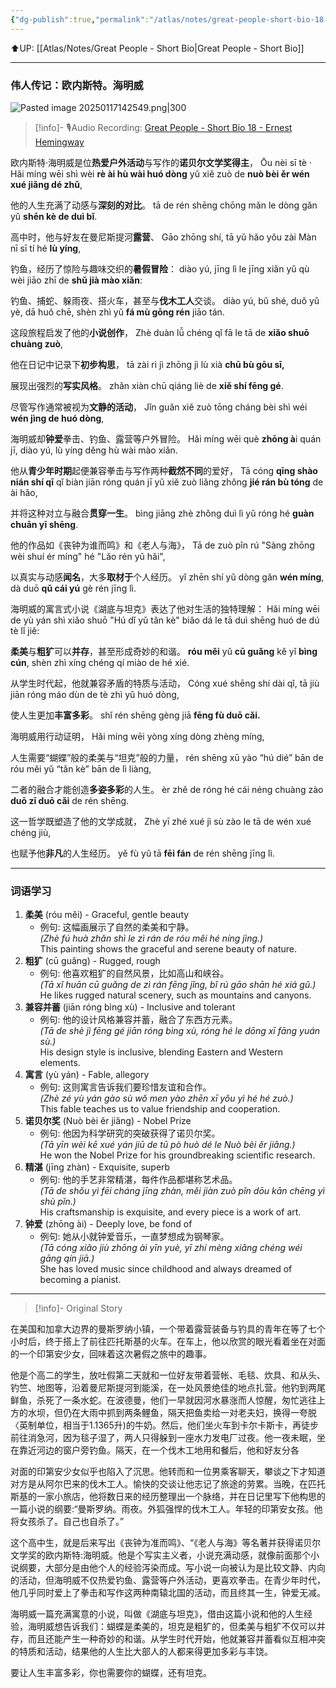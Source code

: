 ```yaml
---
{"dg-publish":true,"permalink":"/atlas/notes/great-people-short-bio-18-ernest-hemingway/"}
---
```


⬆️UP: [[Atlas/Notes/Great People - Short Bio\|Great People - Short Bio]]


---
### 伟人传记：欧内斯特。海明威

![Pasted image 20250117142549.png|300](/img/user/Atlas/Utilities/Images/Pasted%20image%2020250117142549.png)

> [!info]- 🎙️Audio Recording: [Great People - Short Bio 18 - Ernest Hemingway]()


欧内斯特·海明威是位**热爱户外活动**与写作的**诺贝尔文学奖得主**，
Ōu nèi sī tè · Hǎi míng wēi shì wèi **rè ài hù wài huó dòng** yǔ xiě zuò de **nuò bèi ěr wén xué jiǎng dé zhǔ**, 

他的人生充满了动感与**深刻的对比**。
tā de rén shēng chōng mǎn le dòng gǎn yǔ **shēn kè de duì bǐ**. 

高中时，他与好友在曼尼斯提河**露营**、
Gāo zhōng shí, tā yǔ hǎo yǒu zài Màn nī sī tí hé **lù yíng**, 

钓鱼，经历了惊险与趣味交织的**暑假冒险**：
diào yú, jīng lì le jīng xiǎn yǔ qù wèi jiāo zhī de **shǔ jià mào xiǎn**: 

钓鱼、捕蛇、躲雨夜、搭火车，甚至与**伐木工人**交谈。
diào yú, bǔ shé, duǒ yǔ yè, dā huǒ chē, shèn zhì yǔ **fá mù gōng rén** jiāo tán. 

这段旅程启发了他的**小说创作**，
Zhè duàn lǚ chéng qǐ fā le tā de **xiǎo shuō chuàng zuò**, 

他在日记中记录下**初步构思**，
tā zài rì jì zhōng jì lù xià **chū bù gōu sī,** 

展现出强烈的**写实风格**。
zhǎn xiàn chū qiáng liè de **xiě shí fēng gé**.

尽管写作通常被视为**文静的活动**，
Jǐn guǎn xiě zuò tōng cháng bèi shì wéi **wén jìng de huó dòng**, 

海明威却**钟爱**拳击、钓鱼、露营等户外冒险。
Hǎi míng wēi què **zhōng à**i quán jī, diào yú, lù yíng děng hù wài mào xiǎn.

他从**青少年时期**起便兼容拳击与写作两种**截然不同**的爱好，
Tā cóng **qīng shào nián shí qī** qǐ biàn jiān róng quán jī yǔ xiě zuò liǎng zhǒng **jié rán bù tóng** de ài hǎo, 

并将这种对立与融合**贯穿一生**。
bìng jiāng zhè zhǒng duì lì yǔ róng hé **guàn chuān yī shēng**. 

他的作品如《丧钟为谁而鸣》和《老人与海》，
Tā de zuò pǐn rú "Sàng zhōng wèi shuí ér míng" hé "Lǎo rén yǔ hǎi", 

以真实与动感**闻名**，大多**取材于**个人经历。
yǐ zhēn shí yǔ dòng gǎn **wén míng**, dà duō **qǔ cái yú** gè rén jīng lì.


海明威的寓言式小说《湖底与坦克》表达了他对生活的独特理解：
Hǎi míng wēi de yù yán shì xiǎo shuō "Hú dǐ yǔ tǎn kè" biǎo dá le tā duì shēng huó de dú tè lǐ jiě: 

**柔美**与**粗犷**可以**并存**，甚至形成奇妙的和谐。
**róu měi** yǔ **cū guǎng** kě yǐ **bìng cún**, shèn zhì xíng chéng qí miào de hé xié. 

从学生时代起，他就兼容矛盾的特质与活动，
Cóng xué shēng shí dài qǐ, tā jiù jiān róng máo dùn de tè zhì yǔ huó dòng, 

使人生更加**丰富多彩**。
shǐ rén shēng gèng jiā **fēng fù duō cǎi.**

海明威用行动证明，
Hǎi míng wēi yòng xíng dòng zhèng míng, 

人生需要“蝴蝶”般的柔美与“坦克”般的力量，
rén shēng xū yào “hú dié” bān de róu měi yǔ “tǎn kè” bān de lì liàng, 

二者的融合才能创造**多姿多彩**的人生。
èr zhě de róng hé cái néng chuàng zào **duō zī duō cǎi** de rén shēng. 

这一哲学既塑造了他的文学成就，
Zhè yī zhé xué jì sù zào le tā de wén xué chéng jiù, 

也赋予他**非凡**的人生经历。
yě fù yǔ tā **fēi fán** de rén shēng jīng lì.


---

### 词语学习

1. **柔美** (róu měi) - Graceful, gentle beauty
    - 例句: 这幅画展示了自然的柔美和宁静。  
        _(Zhè fú huà zhǎn shì le zì rán de róu měi hé níng jìng.)_  
        This painting shows the graceful and serene beauty of nature.
2. **粗犷** (cū guǎng) - Rugged, rough
    - 例句: 他喜欢粗犷的自然风景，比如高山和峡谷。  
        _(Tā xǐ huān cū guǎng de zì rán fēng jǐng, bǐ rú gāo shān hé xiá gǔ.)_  
        He likes rugged natural scenery, such as mountains and canyons.
3. **兼容并蓄** (jiān róng bìng xù) - Inclusive and tolerant
    - 例句: 他的设计风格兼容并蓄，融合了东西方元素。  
        _(Tā de shè jì fēng gé jiān róng bìng xù, róng hé le dōng xī fāng yuán sù.)_  
        His design style is inclusive, blending Eastern and Western elements.
4. **寓言** (yù yán) - Fable, allegory
    - 例句: 这则寓言告诉我们要珍惜友谊和合作。  
        _(Zhè zé yù yán gào sù wǒ men yào zhēn xī yǒu yì hé hé zuò.)_  
        This fable teaches us to value friendship and cooperation.
5. **诺贝尔奖** (Nuò bèi ěr jiǎng) - Nobel Prize
    - 例句: 他因为科学研究的突破获得了诺贝尔奖。  
        _(Tā yīn wèi kē xué yán jiū de tū pò huò dé le Nuò bèi ěr jiǎng.)_  
        He won the Nobel Prize for his groundbreaking scientific research.
6. **精湛** (jīng zhàn) - Exquisite, superb
    - 例句: 他的手艺非常精湛，每件作品都堪称艺术品。  
        _(Tā de shǒu yì fēi cháng jīng zhàn, měi jiàn zuò pǐn dōu kān chēng yì shù pǐn.)_  
        His craftsmanship is exquisite, and every piece is a work of art.
7. **钟爱** (zhōng ài) - Deeply love, be fond of
    - 例句: 她从小就钟爱音乐，一直梦想成为钢琴家。  
        _(Tā cóng xiǎo jiù zhōng ài yīn yuè, yī zhí mèng xiǎng chéng wéi gāng qín jiā.)_  
        She has loved music since childhood and always dreamed of becoming a pianist.

---
> [!info]- Original Story
> 

在美国和加拿大边界的曼斯罗纳小镇，一个带着露营装备与钓具的青年在等了七个小时后，终于搭上了前往匹托斯基的火车。在车上，他以欣赏的眼光看着坐在对面的一个印第安少女，回味着这次暑假之旅中的趣事。

他是个高二的学生，放吐假第二天就和一位好友带着营帐、毛毯、炊具、和从头、钓竺、地图等，沿着曼尼斯提河到能溪，在一处风景绝佳的地点扎营。他钓到两尾鲜鱼，杀死了一条水蛇。在波德曼，他们一早就因河水暴涨而人惊醒，匆忙逃往上方的水坝，但仍在大雨中抓到两条鲤鱼，隔天把鱼卖给一对老夫妇，换得一夸脱〈英制单位，相当于1.1365升)的牛奶。然后，他们坐火车到卡尔卡斯卡，再徒步前往消急河，因为毯子湿了，两人只得躲到一座水力发电厂过夜。他一夜未眠，坐在靠近河边的窗户旁钓鱼。隔天，在一个伐木工地用和餐后，他和好友分各

对面的印第安少女似乎也陷入了沉思。他转而和一位男乘客聊天，攀谈之下才知道对方是从阿尔巴来的伐木工人。愉快的交谈让他志记了旅途的劳累。当晚，在匹托斯基的一家小旅店，他将数日来的经历整理出一个脉络，并在日记里写下他构思的一篇小说的纲要:“曼斯罗纳。雨夜。外狐强悍的伐木工人。年轻的印第安女孩。他将女孩杀了。自己也自杀了。”

这个高中生，就是后来写出《丧钟为准而鸣》、“《老人与海》等名著并获得诺贝尔文学奖的欧内斯特:海明威。他是个写实主义者，小说充满动感，就像前面那个小说纲要，大部分是由他个人的经验泻染而成。写小说一向被认为是比较文静、内向的活动，但海明威不仅热爱钓鱼、露营等户外活动，更喜欢拳击。在青少年时代，他几乎同时爱上了拳击和写作这两种南辕北国的活动，而且终其一生，钟爱无减。

海明威一篇充满寓意的小说，叫做《湖底与坦克》，借由这篇小说和他的人生经验，海明威想告诉我们：蝴蝶是柔美的，坦克是粗犷的，但柔美与粗犷不仅可以并存，而且还能产生一种奇妙的和谐。从学生时代开始，他就兼容并蓄看似互相冲突的特质和活动，结果他的人生比大部人的人都来得更加多彩与丰饶。

要让人生丰富多彩，你也需要你的蝴蝶，还有坦克。